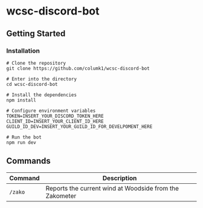# wcsc-discord-bot

## Getting Started

### Installation


```shell
# Clone the repository
git clone https://github.com/columk1/wcsc-discord-bot

# Enter into the directory
cd wcsc-discord-bot

# Install the dependencies
npm install

# Configure environment variables
TOKEN=INSERT_YOUR_DISCORD_TOKEN_HERE
CLIENT_ID=INSERT_YOUR_CLIENT_ID_HERE
GUILD_ID_DEV=INSERT_YOUR_GUILD_ID_FOR_DEVELPOMENT_HERE

# Run the bot
npm run dev
 ```

## Commands

| Command   | Description                                   |
|-----------|-----------------------------------------------|
| `/zako`   | Reports the current wind at Woodside from the Zakometer |
